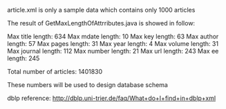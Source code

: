 article.xml is only a sample data which contains only 1000 articles

The result of GetMaxLengthOfAttrributes.java is showed in follow:

Max title length:	634
Max mdate length:	10
Max key length:	63
Max author length:	57
Max pages length:	31
Max year length:	4
Max volume length:	31
Max journal length:	112
Max number length:	21
Max url length:	243
Max ee length:	245

Total number of articles: 1401830

These numbers will be used to design database schema

dblp reference: http://dblp.uni-trier.de/faq/What+do+I+find+in+dblp+xml

